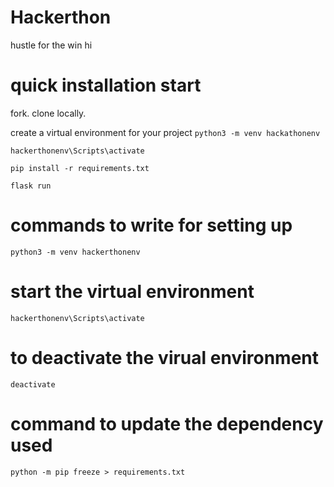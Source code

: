 # Hackerthon
hustle for the win
hi

# quick installation start

fork. clone locally.

create a virtual environment for your project
`python3 -m venv hackathonenv`

`hackerthonenv\Scripts\activate`

`pip install -r requirements.txt`

`flask run`

# commands to write for setting up

`python3 -m venv hackerthonenv`

# start the virtual environment

`hackerthonenv\Scripts\activate`

# to deactivate the virual environment

`deactivate`

# command to update the dependency used

`python -m pip freeze > requirements.txt`


